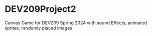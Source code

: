 # DEV209Project2
Canvas Game for DEV209 Spring 2024 with sound Effects, animated sprites, randomly placed images
